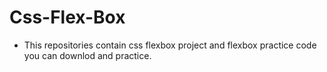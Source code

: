 # Css-Flex-Box
- This repositories contain css flexbox project and flexbox practice code you can downlod and practice.
